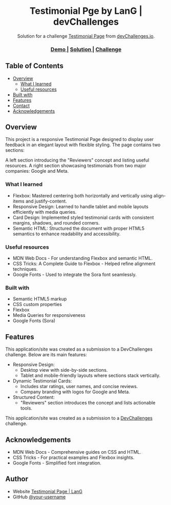 <h1 align="center">Testimonial Pge by LanG | devChallenges</h1>

<div align="center">
   Solution for a challenge <a href="https://devchallenges.io/challenge/testimonial-page" target="_blank">Testimonial Page</a> from <a href="http://devchallenges.io" target="_blank">devChallenges.io</a>.
</div>

<div align="center">
  <h3>
    <a href="https://lang-ctrl.github.io/devchallenges_testimonial-page/">
      Demo
    </a>
    <span> | </span>
    <a href="https://github.com/LanG-Ctrl/devchallenges_testimonial-page">
      Solution
    </a>
    <span> | </span>
    <a href="https://devchallenges.io/challenge/testimonial-page">
      Challenge
    </a>
  </h3>
</div>

<!-- TABLE OF CONTENTS -->

## Table of Contents

- [Overview](#overview)
  - [What I learned](#what-i-learned)
  - [Useful resources](#useful-resources)
- [Built with](#built-with)
- [Features](#features)
- [Contact](#contact)
- [Acknowledgements](#acknowledgements)

<!-- OVERVIEW -->

## Overview

This project is a responsive Testimonial Page designed to display user feedback in an elegant layout with flexible styling. The page contains two sections:

A left section introducing the "Reviewers" concept and listing useful resources.
A right section showcasing testimonials from two major companies: Google and Meta.

### What I learned

- Flexbox: Mastered centering both horizontally and vertically using align-items and justify-content.
- Responsive Design: Learned to handle tablet and mobile layouts efficiently with media queries.
- Card Design: Implemented styled testimonial cards with consistent margins, shadows, and rounded corners.
- Semantic HTML: Structured the document with proper HTML5 semantics to enhance readability and accessibility.

### Useful resources

- MDN Web Docs - For understanding Flexbox and semantic HTML.
- CSS Tricks: A Complete Guide to Flexbox - Helped refine alignment techniques.
- Google Fonts - Used to integrate the Sora font seamlessly.

### Built with

- Semantic HTML5 markup
- CSS custom properties
- Flexbox
- Media Queries for responsiveness
- Google Fonts (Sora)

## Features

This application/site was created as a submission to a DevChallenges challenge. Below are its main features:

- Responsive Design:
    - Desktop view with side-by-side sections.
    - Tablet and mobile-friendly layouts where sections stack vertically.
- Dynamic Testimonial Cards:
    - Includes star ratings, user names, and concise reviews.
    - Company branding with logos for Google and Meta.
- Structured Content:
    - "Reviewers" section introduces the concept and lists actionable tools.

This application/site was created as a submission to a [DevChallenges](https://devchallenges.io/challenges-dashboard) challenge.

## Acknowledgements

- MDN Web Docs - Comprehensive guides on CSS and HTML.
- CSS Tricks - For practical examples and Flexbox insights.
- Google Fonts - Simplified font integration.

## Author

- Website [Testimonial Page | LanG](https://lang-ctrl.github.io/devchallenges_testimonial-page/)
- GitHub [@your-username](https://github.com/LanG-Ctrl)